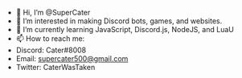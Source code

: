 - 👋 Hi, I’m @SuperCater
- 👀 I’m interested in making Discord bots, games, and websites.
- 🌱 I’m currently learning JavaScript, Discord.js, NodeJS, and LuaU
- 📫 How to reach me:
- Discord: Cater#8008
- Email: supercater500@gmail.com
- Twitter: CaterWasTaken

<!---
SuperCater/SuperCater is a ✨ special ✨ repository because its `README.md` (this file) appears on your GitHub profile.
You can click the Preview link to take a look at your changes.
--->
